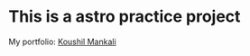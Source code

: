 # This is a astro practice project

My portfolio: <a href='https://www.koushilmankali.com'>Koushil Mankali</a>
